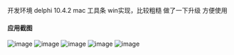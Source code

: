 

开发环境 delphi 10.4.2
mac 工具条 win实现，比较粗糙 做了一下升级 方便使用
#### 应用截图
![image](https://github.com/msfm2018/win_mac_tool/blob/v2.2/b.png)
![image](https://github.com/msfm2018/win_mac_tool/blob/v2.2/a.png)
![image](https://github.com/msfm2018/win_mac_tool/blob/v2.2/c.png)
![image](https://github.com/msfm2018/win_mac_tool/blob/v3.1/a12.png)
![image](https://github.com/msfm2018/win_mac_tool/blob/v4.0/image/a01.png)

